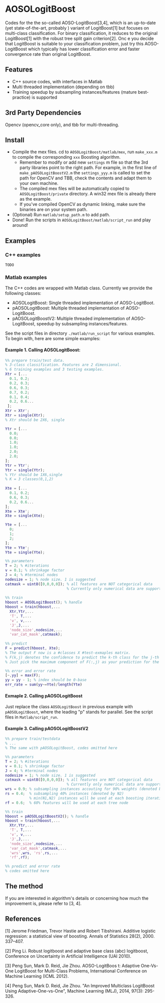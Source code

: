 AOSOLogitBoost
==============

Codes for the the so-called AOSO-LogitBoost[3,4], which is an up-to-date (yet state-of-the-art, probably ) variant of LogitBoost[1] but focuses on multi-class classification. For binary classification, it reduces to the original LogitBoost[1] with the robust tree split gain criterion[2]. Onc e you decide that LogitBoost is suitable to your classification problem, just try this AOSO-LogitBoost which typically has lower classification error and faster convergence rate than original LogitBoost. 

## Features
* C++ source codes, with interfaces in Matlab
* Multi threaded implementation (depending on tbb)
* Training speedup by subsampling instances/features (mature best-practice) is supported

## 3rd Party Dependencies
Opencv (opencv_core only), and tbb for multi-threading.

## Install
- Compile the mex files. cd to `AOSOLogitBoost/matlab/mex`, run `make_xxx.m` to compile the corresponding `xxx` Boosting algorithm.
  - Remember to modify or add new `settings` m file so that the 3rd party libraries point to the right path. For example, in the first line of `make_pAOSOLogitBoostV2.m` the `settings_yyy.m` is called to set the path for OpenCV and TBB, check the contents and adapt them to your own machine.
  - The compiled mex files will be automatically copied to `AOSOLogitBoost/private` directory. A win32 mex file is already there as the example.
  - If you've compiled OpenCV as dynamic linking, make sure the binaries are on your system path.
- (Optional) Run `matlab/setup_path.m` to add path. 
- Done! Run the scripts in `AOSOLogitBoost/matlab/script_run` and play around!

## Examples
### C++ examples
    TODO
    
### Matlab examples   
The C++ codes are wrapped with Matlab class. Currently we provide the following classes:
* AOSOLogitBoost: Single threaded implementation of AOSO-LogitBoot.
* pAOSOLogitBoost: Multiple threaded implementation of AOSO-LogitBoost.
* pAOSOLogitBoostV2: Multiple threaded implementation of AOSO-LogitBoost, speedup by subsampling instances/features.

See the script files in directory `./matlab/run_script` for various examples. To begin with, here are some simple examples:

#### Example 1. Calling AOSOLogitBoost: 

``` Matlab
%% prepare train/test data. 
% 3-class classification. Features are 2 dimensional. 
% 6 training examples and 3 testing examples. 
Xtr = [... 
  0.1, 0.2; 
  0.2, 0.3; 
  0.6, 0.3; 
  0.7, 0.2; 
  0.1, 0.4; 
  0.2, 0.6... 
 ]; 
Xtr = Xtr'; 
Xtr = single(Xtr); 
% Xtr should be 2X6, single

Ytr = [... 
  0.0; 
  0.0; 
  1.0; 
  1.0; 
  2.0; 
  2.0; 
]; 
Ytr = Ytr'; 
Ytr = single(Ytr); 
% Ytr should be 1X6,single 
% K = 3 classes(0,1,2)
  
Xte = [... 
  0.1, 0.2; 
  0.6, 0.3; 
  0.2, 0.6... 
]; 
Xte = Xte'; 
Xte = single(Xte);

Yte = [... 
  0; 
  1; 
  2; 
]; 
Yte = Yte'; 
Yte = single(Yte);

%% parameters 
T = 2; % #iterations 
v = 0.1; % shrinkage factor 
J = 4; % #terminal nodes 
nodesize = 1; % node size. 1 is suggested 
catmask = uint8([0,0,0,0]); % all features are NOT categorical data 
                            % Currently only numerical data are supported:)
  
%% train 
hboost = AOSOLogitBoost(); % handle 
hboost = train(hboost,... 
  Xtr,Ytr,... 
  'T', T,... 
  'v', v,... 
  'J',J,... 
  'node_size',nodesize,... 
  'var_cat_mask',catmask);
  
%% predict 
F = predict(hboost, Xte); 
% The output F now is a #classes X #test-exmaples matrix. 
% F(k,j) denotes the confidence to predict the k-th class for the j-th test example. 
% Just pick the maximum component of F(:,j) as your prediction for the j-th test example.

%% error and error rate 
[~,yy] = max(F); 
yy = yy - 1; % index should be 0-base 
err_rate = sum(yy~=Yte)/length(Yte) 
```

#### Exmaple 2. Calling pAOSOLogitBoost

Just replace the class `AOSOLogitBoost` in previous example with `pAOSOLogitBoost`, where the leading "p" stands for parallel. See the script files in `Matlab/script_run`.

#### Example 3. Calling pAOSOLogitBoostV2

``` Matlab
%% prepare train/testdata
% ...
% The same with pAOSOLogitBoost, codes omitted here

%% parameters
T = 2; % #iterations
v = 0.1; % shrinkage factor
J = 4; % #terminal nodes
nodesize = 1; % node size. 1 is suggested
catmask = uint8([0,0,0,0]); % all features are NOT categorical data
                            % Currently only numerical data are supported:)
wrs = 0.9; % subsampling instances accouting for 90% weights (denoted by N1)
rs = 0.4;  % subsampling 40% instances (denoted by N2)
           % min(N1,N2) instances will be used at each boosting iteration
rf = 0.6;  % 60% features will be used at each tree node           

%% train    
hboost = pAOSOLogitBoostV2(); % handle
hboost = train(hboost,...
  Xtr,Ytr,...
  'T', T,...
  'v', v,...
  'J',J,...
  'node_size',nodesize,...
  'var_cat_mask',catmask,...
  'wrs',wrs, 'rs',rs,...
  'rf',rf);

%% predict and error rate
% codes omitted here
```

## The method
If you are interested in algorithm's details or concerning how much the improvement is, please refer to [3, 4].

## References
[1] Jerome Friedman, Trevor Hastie and Robert Tibshirani. Additive logistic regression: a statistical view of boosting. Annals of Statistics 28(2), 2000. 337–407.

[2] Ping Li. Robust logitboost and adaptive base class (abc) logitboost, Conference on Uncertainty in Artificial Intelligence (UAI 2010).

[3] Peng Sun, Mark D. Reid, Jie Zhou. AOSO-LogitBoos t: Adaptive One-Vs-One LogitBoost for Multi-Class Problems, International Conference on Machine Learning (ICML 2012).

[4] Peng Sun, Mark D. Reid, Jie Zhou. "An Improved Multiclass LogitBoost Using Adaptive-One-vs-One", Machine Learning (MLJ), 2014, 97(3): 295-326.
